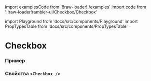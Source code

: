 import examplesCode from '!!raw-loader!./examples'
import code from '!!raw-loader!rambler-ui/Checkbox/Checkbox'

import Playground from 'docs/src/components/Playground'
import PropTypesTable from 'docs/src/components/PropTypesTable'

# Checkbox

### Пример
<Playground code={examplesCode} />

### Свойства `<Checkbox />`
<PropTypesTable code={code} />
